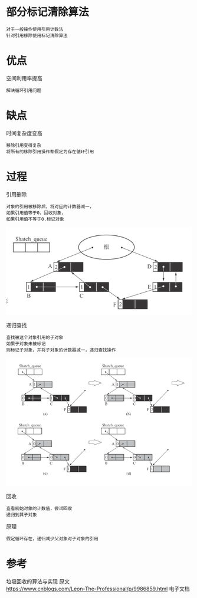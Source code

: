 
# 部分标记清除算法

	对于一般操作使用引用计数法
	针对引用移除使用标记清除算法

# 优点

空间利用率提高

	解决循环引用问题
	
# 缺点 

时间复杂度变高

	移除引用变得复杂
	将所有的移除引用操作都假定为存在循环引用

# 过程

引用删除

	对象的引用被移除后，将对应的计数器减一，
	如果引用值等于0，回收对象，
	如果引用值不等于0.标记对象
![](https://github.com/RodJohn/jvm/blob/master/img/%E9%83%A8%E5%88%86%E6%A0%87%E8%AE%B0%E6%B8%85%E9%99%A4%E7%AE%97%E6%B3%95-%E9%80%92%E5%BD%92%E6%9F%A5%E6%89%BE1.png)

递归查找

	查找被这个对象引用的子对象
	如果子对象未被标记
	则标记子对象，并将子对象的计数器减一，递归查找操作
	

![](https://github.com/RodJohn/jvm/blob/master/img/%E9%83%A8%E5%88%86%E6%A0%87%E8%AE%B0%E6%B8%85%E9%99%A4%E7%AE%97%E6%B3%95-%E9%80%92%E5%BD%92%E6%9F%A5%E6%89%BE2.png)

回收

	查看初始对象的计数值，尝试回收
	递归到其子对象

原理

	假定循环存在，递归减少父对象对子对象的引用

# 参考

垃圾回收的算法与实现 原文  
https://www.cnblogs.com/Leon-The-Professional/p/9986859.html  电子文档


